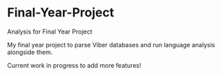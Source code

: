 # Final-Year-Project
Analysis for Final Year Project

My final year project to parse Viber databases and run language analysis alongside them.

Current work in progress to add more features!
